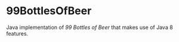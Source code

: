 99BottlesOfBeer
===============

Java implementation of _99 Bottles of Beer_ that makes use of Java 8 features.
